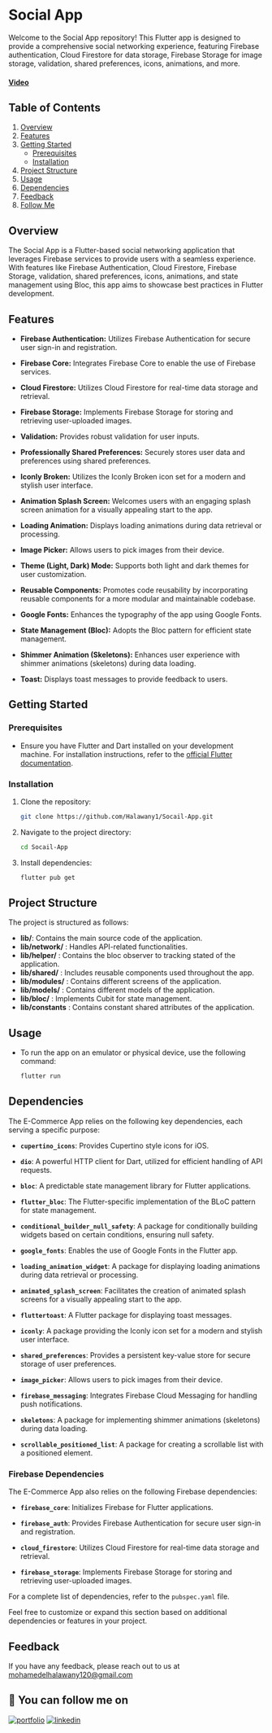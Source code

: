 # Social App

Welcome to the Social App repository! This Flutter app is designed to provide a comprehensive social networking experience, featuring Firebase authentication, Cloud Firestore for data storage, Firebase Storage for image storage, validation, shared preferences, icons, animations, and more.

#### [Video](https://www.linkedin.com/posts/mohamed-elhalawany-329314220_socail-app-a-flutter-app-made-using-activity-7113898662946091009-ub71?utm_source=share&utm_medium=member_desktop)

## Table of Contents
1. [Overview](#overview)
2. [Features](#features)
3. [Getting Started](#getting-started)
   - [Prerequisites](#prerequisites)
   - [Installation](#installation)
4. [Project Structure](#project-structure)
5. [Usage](#usage)
6. [Dependencies](#dependencies)
8. [Feedback](#feedback)
9. [Follow Me](#follow-me)

## Overview

The Social App is a Flutter-based social networking application that leverages Firebase services to provide users with a seamless experience. With features like Firebase Authentication, Cloud Firestore, Firebase Storage, validation, shared preferences, icons, animations, and state management using Bloc, this app aims to showcase best practices in Flutter development.

## Features

- **Firebase Authentication:** Utilizes Firebase Authentication for secure user sign-in and registration.

- **Firebase Core:** Integrates Firebase Core to enable the use of Firebase services.

- **Cloud Firestore:** Utilizes Cloud Firestore for real-time data storage and retrieval.

- **Firebase Storage:** Implements Firebase Storage for storing and retrieving user-uploaded images.

- **Validation:** Provides robust validation for user inputs.

- **Professionally Shared Preferences:** Securely stores user data and preferences using shared preferences.

- **Iconly Broken:** Utilizes the Iconly Broken icon set for a modern and stylish user interface.

- **Animation Splash Screen:** Welcomes users with an engaging splash screen animation for a visually appealing start to the app.

- **Loading Animation:** Displays loading animations during data retrieval or processing.

- **Image Picker:** Allows users to pick images from their device.

- **Theme (Light, Dark) Mode:** Supports both light and dark themes for user customization.

- **Reusable Components:** Promotes code reusability by incorporating reusable components for a more modular and maintainable codebase.

- **Google Fonts:** Enhances the typography of the app using Google Fonts.

- **State Management (Bloc):** Adopts the Bloc pattern for efficient state management.

- **Shimmer Animation (Skeletons):** Enhances user experience with shimmer animations (skeletons) during data loading.

- **Toast:** Displays toast messages to provide feedback to users.

## Getting Started
### Prerequisites

- Ensure you have Flutter and Dart installed on your development machine. For installation instructions, refer to the [official Flutter documentation](https://flutter.dev/docs/get-started/install).

### Installation

1. Clone the repository:

   ```bash
   git clone https://github.com/Halawany1/Socail-App.git
1. Navigate to the project directory:
    ```bash
   cd Socail-App
2. Install dependencies:
    ```bash
   flutter pub get

## Project Structure

The project is structured as follows:

- **lib/**: Contains the main source code of the application.
- **lib/network/** : Handles API-related functionalities.
- **lib/helper/** : Contains the bloc observer to tracking stated of the application.
- **lib/shared/** : Includes reusable components used throughout the app.
- **lib/modules/** : Contains different screens of the application.
- **lib/models/** :  Contains different models of the application.
- **lib/bloc/** : Implements Cubit for state management.
- **lib/constants** : Contains constant shared attributes of the application.
  
## Usage
- To run the app on an emulator or physical device, use the following command:
   ```bash
   flutter run
   
## Dependencies

The E-Commerce App relies on the following key dependencies, each serving a specific purpose:

- **`cupertino_icons`**: Provides Cupertino style icons for iOS.

- **`dio`**: A powerful HTTP client for Dart, utilized for efficient handling of API requests.

- **`bloc`**: A predictable state management library for Flutter applications.

- **`flutter_bloc`**: The Flutter-specific implementation of the BLoC pattern for state management.

- **`conditional_builder_null_safety`**: A package for conditionally building widgets based on certain conditions, ensuring null safety.

- **`google_fonts`**: Enables the use of Google Fonts in the Flutter app.

- **`loading_animation_widget`**: A package for displaying loading animations during data retrieval or processing.

- **`animated_splash_screen`**: Facilitates the creation of animated splash screens for a visually appealing start to the app.

- **`fluttertoast`**: A Flutter package for displaying toast messages.

- **`iconly`**: A package providing the Iconly icon set for a modern and stylish user interface.

- **`shared_preferences`**: Provides a persistent key-value store for secure storage of user preferences.

- **`image_picker`**: Allows users to pick images from their device.

- **`firebase_messaging`**: Integrates Firebase Cloud Messaging for handling push notifications.

- **`skeletons`**: A package for implementing shimmer animations (skeletons) during data loading.

- **`scrollable_positioned_list`**: A package for creating a scrollable list with a positioned element.

### Firebase Dependencies

The E-Commerce App also relies on the following Firebase dependencies:

- **`firebase_core`**: Initializes Firebase for Flutter applications.

- **`firebase_auth`**: Provides Firebase Authentication for secure user sign-in and registration.

- **`cloud_firestore`**: Utilizes Cloud Firestore for real-time data storage and retrieval.

- **`firebase_storage`**: Implements Firebase Storage for storing and retrieving user-uploaded images.

For a complete list of dependencies, refer to the `pubspec.yaml` file.

Feel free to customize or expand this section based on additional dependencies or features in your project.


## Feedback

If you have any feedback, please reach out to us at mohamedelhalawany120@gmail.com

## 🔗 You can follow me on

[![portfolio](https://img.shields.io/badge/GitHub-100000?style=for-the-badge&logo=github&logoColor=white)](https://github.com/halawany1)
[![linkedin](https://img.shields.io/badge/linkedin-0A66C2?style=for-the-badge&logo=linkedin&logoColor=white)](https://www.linkedin.com/in/mohamed-elhalawany-329314220/)
